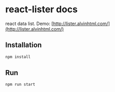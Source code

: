 # react-lister docs

react data list. Demo: [http://lister.alvinhtml.com/](http://lister.alvinhtml.com/)

## Installation

```bash
npm install
```

## Run

```bash
npm run start
```

